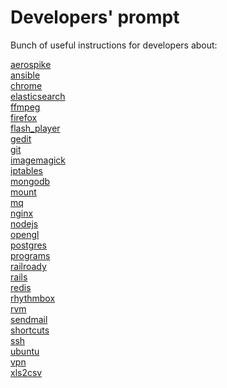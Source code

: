 # Developers' prompt

Bunch of useful instructions for developers about:

[aerospike](aerospike.md)<br/>
[ansible](ansible.md)<br/>
[chrome](chrome.md)<br/>
[elasticsearch](elasticsearch.md)<br/>
[ffmpeg](ffmpeg.md)<br/>
[firefox](firefox.md)<br/>
[flash_player](flash_player.md)<br/>
[gedit](gedit.md)<br/>
[git](git.md)<br/>
[imagemagick](imagemagick.md)<br/>
[iptables](iptables.md)<br/>
[mongodb](mongodb.md)<br/>
[mount](mount.md)<br/>
[mq](mq.md)<br/>
[nginx](nginx.md)<br/>
[nodejs](nodejs.md)<br/>
[opengl](opengl.md)<br/>
[postgres](postgres.md)<br/>
[programs](programs.md)<br/>
[railroady](railroady.md)<br/>
[rails](rails.md)<br/>
[redis](redis.md)<br/>
[rhythmbox](rhythmbox.md)<br/>
[rvm](rvm.md)<br/>
[sendmail](sendmail.md)<br/>
[shortcuts](shortcuts.md)<br/>
[ssh](ssh.md)<br/>
[ubuntu](ubuntu.md)<br/>
[vpn](vpn.md)<br/>
[xls2csv](xls2csv.md)<br/>
